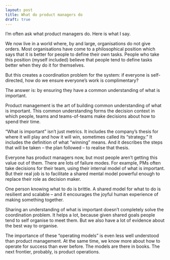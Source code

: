 ```yaml
---
layout: post
title: What do product managers do
draft: true
---
```


I’m often ask what product managers do. Here is what I say.

We now live in a world where, by and large, organisations do not give orders. Most organisations have come to a philosophical position which says that it is better for people to define their own tasks. People who take this position (myself included) believe that people tend to define tasks better when they do it for themselves.

But this creates a coordination problem for the system: if everyone is self-directed, how do we ensure everyone’s work is complimentary?

The answer is: by ensuring they have a common understanding of what is important.

Product management is the art of building common understanding of what is important. This common understanding forms the decision context in which people, teams and teams-of-teams make decisions about how to spend their time.

“What is important” isn’t just metrics. It includes the company’s thesis for where it will play and how it will win, sometimes called its “strategy.” It includes the definition of what “winning” means. And it describes the steps that will be taken – the plan followed – to realise that thesis.

Everyone has product managers now, but most people aren’t getting this value out of them. There are lots of failure modes. For example, PMs often take decisions for their team, using their internal model of what is important. But their real job is to facilitate a shared mental model powerful enough to replace their role as decision maker.

One person knowing what to do is brittle. A shared model for what to do is resilient and scalable – and it encourages the joyful human experience of making something together.

Sharing an understanding of what is important doesn’t completely solve the coordination problem. It helps a lot, because given shared goals people tend to self organise to meet them. But we also have a lot of evidence about the best way to organise.

The importance of these “operating models” is even less well understood than product management. At the same time, we know more about how to operate for success than ever before. The models are there in books. The next frontier, probably, is product operations.
